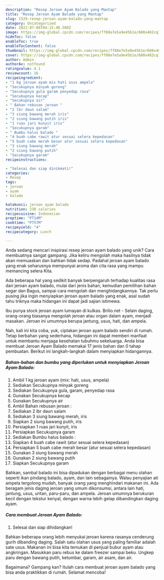 ```yaml
---
description: "Resep Jeroan Ayam Balado yang Mantap"
title: "Resep Jeroan Ayam Balado yang Mantap"
slug: 1529-resep-jeroan-ayam-balado-yang-mantap
category: Uncategorized
date: 2022-07-06T04:15:40.580Z
image: https://img-global.cpcdn.com/recipes/ff88e7e5a9e45b1e/680x482cq70/jeroan-ayam-balado-foto-resep-utama.jpg
hideToc: false
enableToc: true
enableTocContent: false
thumbnail: https://img-global.cpcdn.com/recipes/ff88e7e5a9e45b1e/680x482cq70/jeroan-ayam-balado-foto-resep-utama.jpg
cover: https://img-global.cpcdn.com/recipes/ff88e7e5a9e45b1e/680x482cq70/jeroan-ayam-balado-foto-resep-utama.jpg
author: Admin
authorAv: notfound
ratingvalue: 4.1
reviewcount: 16
recipeingredient:
- "1 kg jeroan ayam mix hati usus ampela"
- "Secukupnya minyak goreng"
- "Secukupnya gula garam penyedap rasa"
- "Secukupnya kecap"
- "Secukupnya air"
- " Bahan rebusan jeroan "
- "2 lbr daun salam"
- "3 siung bawang merah iris"
- "2 siung bawang putih iris"
- "1 ruas jari kunyit iris"
- "Secukupnya garam"
- " Bumbu halus balado "
- "4 buah cabe rawit atur sesuai selera kepedasan"
- "5 buah cabe merah besar atur sesuai selera kepedasan"
- "3 siung bawang merah"
- "2 siung bawang putih"
- "Secukupnya garam"
recipeinstructions:

- "Selesai dan siap dinikmati!"
categories:
- Resep
tags:
- jeroan
- ayam
- balado

katakunci: jeroan ayam balado 
nutrition: 238 calories
recipecuisine: Indonesian
preptime: "PT14M"
cooktime: "PT57M"
recipeyield: "4"
recipecategory: Lunch

---
```





Anda sedang mencari inspirasi resep jeroan ayam balado yang unik? Cara membuatnya sangat gampang. Jika keliru mengolah maka hasilnya tidak akan memuaskan dan bahkan tidak sedap. Padahal jeroan ayam balado yang enak seharusnya mempunyai aroma dan cita rasa yang mampu memancing selera Kita.





Ada beberapa hal yang sedikit banyak berpengaruh terhadap kualitas rasa dari jeroan ayam balado, mulai dari jenis bahan, kemudian pemilihan bahan segar dan Bagus, sampai cara mengolah dan menghidangkannya. Tak perlu pusing jika ingin menyiapkan jeroan ayam balado yang enak,      asal sudah tahu triknya maka hidangan ini dapat jadi sajian istimewa.














Ibu punya stock jeroan ayam lumayan di kulkas. Brilio.net - Selain daging, orang-orang biasanya mengolah jeroan atau organ dalam ayam, menjadi masakan. Jeroan ini umumnya berupa jantung, usus, hati, dan ampela.






Nah, kali ini kita coba, yuk, ciptakan jeroan ayam balado sendiri di rumah. Tetap berbahan yang sederhana, hidangan ini dapat memberi manfaat untuk membantu menjaga kesehatan tubuhmu sekeluarga. Anda bisa membuat Jeroan Ayam Balado memakai 17 jenis bahan dan 0 tahap pembuatan. Berikut ini langkah-langkah dalam menyiapkan hidangannya.

<!--inarticleads1-->

##### Bahan-bahan dan bumbu yang diperlukan untuk menyiapkan Jeroan Ayam Balado:

1. Ambil 1 kg jeroan ayam (mix: hati, usus, ampela)
1. Sediakan Secukupnya minyak goreng
1. Sediakan Secukupnya gula, garam, penyedap rasa
1. Gunakan Secukupnya kecap
1. Gunakan Secukupnya air
1. Ambil  Bahan rebusan jeroan :
1. Sediakan 2 lbr daun salam
1. Sediakan 3 siung bawang merah, iris
1. Siapkan 2 siung bawang putih, iris
1. Persiapkan 1 ruas jari kunyit, iris
1. Persiapkan Secukupnya garam
1. Sediakan  Bumbu halus balado :
1. Siapkan 4 buah cabe rawit (atur sesuai selera kepedasan)
1. Persiapkan 5 buah cabe merah besar (atur sesuai selera kepedasan)
1. Gunakan 3 siung bawang merah
1. Gunakan 2 siung bawang putih
1. Siapkan Secukupnya garam


Bahkan, sambal balado ini bisa dipadukan dengan berbagai menu olahan seperti ikan pindang balado, ayam, dan lain sebagainya. Walau penyajian ati ampela tergolong mudah, banyak orang yang menghindari makanan ini. Ada beragam jenis daging jeroan yang umum dikonsumsi, antara lain hati, jantung, usus, uritan, paru-paru, dan ampela. Jeroan umumnya berukuran kecil dengan tekstur kenyal, dengan warna lebih gelap dibandingkan daging ayam. 

<!--inarticleads2-->

##### Cara membuat Jeroan Ayam Balado:


1. Selesai dan siap dihidangkan!

Bahkan beberapa orang lebih menyukai jeroan karena rasanya cenderung gurih dibanding daging. Salah satu olahan usus yang paling familiar adalah sate usus. Makanan ini bisa kita temukan di penjual bubur ayam atau angkringan. Masukkan paru rebus ke dalam freezer sampai beku. Ungkep paru dengan bawang putih, ketumbar, garam, air asam, dan air. 

Bagaimana? Gampang kan? Itulah cara membuat jeroan ayam balado yang bisa anda praktikkan di rumah. Selamat mencoba!
